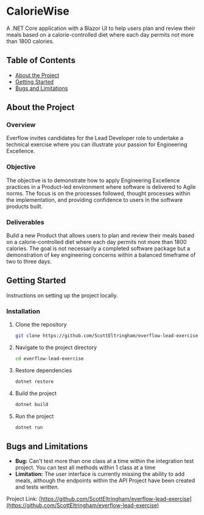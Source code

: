 # CalorieWise

A .NET Core application with a Blazor UI to help users plan and review their meals based on a calorie-controlled diet where each day permits not more than 1800 calories.

## Table of Contents

- [About the Project](#about-the-project)
- [Getting Started](#getting-started)
- [Bugs and Limitations](#bugs-and-limitations)

## About the Project

### Overview

Everflow invites candidates for the Lead Developer role to undertake a technical exercise where you can illustrate your passion for Engineering Excellence.

### Objective

The objective is to demonstrate how to apply Engineering Excellence practices in a Product-led environment where software is delivered to Agile norms. The focus is on the processes followed, thought processes within the implementation, and providing confidence to users in the software products built.

### Deliverables

Build a new Product that allows users to plan and review their meals based on a calorie-controlled diet where each day permits not more than 1800 calories. The goal is not necessarily a completed software package but a demonstration of key engineering concerns within a balanced timeframe of two to three days.

## Getting Started

Instructions on setting up the project locally.

### Installation

1. Clone the repository
    ```sh
    git clone https://github.com/ScottEltringham/everflow-lead-exercise.git
    ```
2. Navigate to the project directory
    ```sh
    cd everflow-lead-exercise
    ```
3. Restore dependencies
    ```sh
    dotnet restore
    ```
4. Build the project
    ```sh
    dotnet build
    ```
5. Run the project
    ```sh
    dotnet run
    ```

## Bugs and Limitations

- **Bug:** Can't test more than one class at a time within the integration test project. You can test all methods within 1 class at a time
- **Limitation:** The user interface is currently missing the ability to add meals, although the endpoints within the API Project have been created and tests written.

Project Link: [https://github.com/ScottEltringham/everflow-lead-exercise](https://github.com/ScottEltringham/everflow-lead-exercise)
